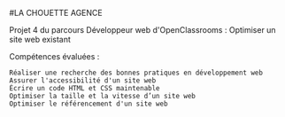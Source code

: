 #LA CHOUETTE AGENCE

Projet 4 du parcours Développeur web d'OpenClassrooms : Optimiser un site web existant

Compétences évaluées :

    Réaliser une recherche des bonnes pratiques en développement web
    Assurer l'accessibilité d'un site web
    Écrire un code HTML et CSS maintenable
    Optimiser la taille et la vitesse d’un site web
    Optimiser le référencement d'un site web
